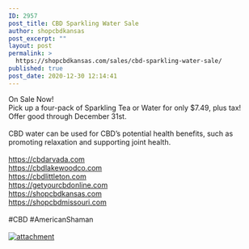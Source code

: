 ```yaml
---
ID: 2957
post_title: CBD Sparkling Water Sale
author: shopcbdkansas
post_excerpt: ""
layout: post
permalink: >
  https://shopcbdkansas.com/sales/cbd-sparkling-water-sale/
published: true
post_date: 2020-12-30 12:14:41
---
```

<html><head></head><body>
On Sale Now!<br />Pick up a four-pack of Sparkling Tea or Water for only $7.49, plus tax!<br />Offer good through December 31st.<br /><br />CBD water can be used for CBD’s potential health benefits, such as promoting relaxation and supporting joint health.<br /><br /><a href="https://cbdarvada.com">https://cbdarvada.com</a><span> </span> <br /><a href="https://cbdlakewoodco.com">https://cbdlakewoodco.com</a><span> </span> <a href="https://cbdlittleton.com"><br />https://cbdlittleton.com</a><span> <br /></span><a href="https://getyourcbdonline.com">https://getyourcbdonline.com</a><span> </span> <br /><a href="https://shopcbdkansas.com">https://shopcbdkansas.com</a><span> </span> <br /><a href="https://shopcbdmissouri.com">https://shopcbdmissouri.com</a><span> </span> <br /><br />#CBD #AmericanShaman
</body>
</html><br/><br/><a href="https://snd-videos.s3.amazonaws.com/288012/1609188494118.jpg"  title="attachment" ><img src="https://snd-videos.s3.amazonaws.com/288012/1609188494118.jpg" alt="attachment" title="attachment" /></a>